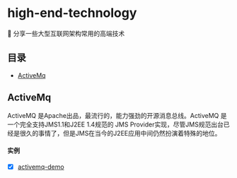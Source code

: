 # high-end-technology

:dragon_face: 分享一些大型互联网架构常用的高端技术

目录
-----------------

- [ActiveMq](#ActiveMq)

## ActiveMq ##

ActiveMQ 是Apache出品，最流行的，能力强劲的开源消息总线。ActiveMQ 是一个完全支持JMS1.1和J2EE 1.4规范的 JMS Provider实现，尽管JMS规范出台已经是很久的事情了，但是JMS在当今的J2EE应用中间仍然扮演着特殊的地位。

#### 实例

* [x] [activemq-demo](https://github.com/yandongquan/high-end-technology/tree/master/activemq-demo)
